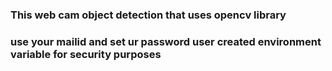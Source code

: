 ### This web cam object detection that uses opencv library

### use your mailid and set ur password user created environment variable for security purposes
